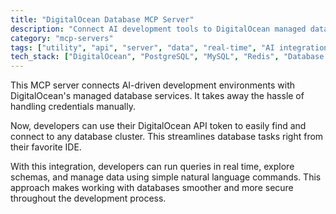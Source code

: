 ```yaml
---
title: "DigitalOcean Database MCP Server"
description: "Connect AI development tools to DigitalOcean managed databases using API tokens for automatic discovery and secure access."
category: "mcp-servers"
tags: ["utility", "api", "server", "data", "real-time", "AI integration", "database automation"]
tech_stack: ["DigitalOcean", "PostgreSQL", "MySQL", "Redis", "Database Management", "API tokens", "IDE integration"]
---
```


This MCP server connects AI-driven development environments with DigitalOcean's managed database services. It takes away the hassle of handling credentials manually.

Now, developers can use their DigitalOcean API token to easily find and connect to any database cluster. This streamlines database tasks right from their favorite IDE.

With this integration, developers can run queries in real time, explore schemas, and manage data using simple natural language commands. This approach makes working with databases smoother and more secure throughout the development process.